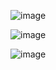 ![image](https://user-images.githubusercontent.com/32596414/129530093-2cd3af83-2672-4005-8d44-2b1241a59ddb.png)

![image](https://user-images.githubusercontent.com/32596414/129527087-dd5db625-8965-48ca-9ea9-2cf6efc6a2e5.png)

![image](https://user-images.githubusercontent.com/32596414/129530123-cdb30c88-4d27-4742-a87a-c3e316d9eb7d.png)

